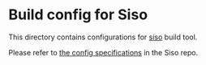 # Build config for Siso

This directory contains configurations for
[siso](https://chromium.googlesource.com/infra/infra/+/refs/heads/main/go/src/infra/build/siso/)
build tool.

Please refer to [the config specifications](https://chromium.googlesource.com/infra/infra/+/refs/heads/main/go/src/infra/build/siso/docs/starlark_config.md) in the Siso repo.

